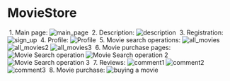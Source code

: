 ﻿# MovieStore
﻿ 1. Main page:
 ![main_page](https://github.com/Maxim-Levchenko/MovieStore/assets/126081409/4811a7de-f7ca-46ab-992c-67db5e1587d8)
﻿ 2. Description:
 ![description](https://github.com/Maxim-Levchenko/MovieStore/assets/126081409/71499754-c3d2-4c33-98c3-9f8bcf62678c)
﻿ 3. Registration:
 ![sign_up](https://github.com/Maxim-Levchenko/MovieStore/assets/126081409/4dcc6eea-8466-49d5-8087-781f758b1ce2)
﻿ 4. Profile:
 ![Profile](https://github.com/Maxim-Levchenko/MovieStore/assets/126081409/37ca3d4a-0975-43df-8a56-f83bc687efb1)
﻿ 5. Movie search operations:
 ![all_movies](https://github.com/Maxim-Levchenko/MovieStore/assets/126081409/a62775f2-a466-4ade-9bfd-1a0413ceb65c)
 ![all_movies2](https://github.com/Maxim-Levchenko/MovieStore/assets/126081409/9acde8c4-1b36-45d4-8cb9-06a8484574f9)
 ![all_movies3](https://github.com/Maxim-Levchenko/MovieStore/assets/126081409/27d6b454-29a0-4db3-a1ca-52587cdea421)
﻿ 6. Movie purchase pages:
 ![Movie Search operation](https://github.com/Maxim-Levchenko/MovieStore/assets/126081409/0e53ae47-4cca-4bb6-ba29-98b604137614)
 ![Movie Search operation 2](https://github.com/Maxim-Levchenko/MovieStore/assets/126081409/4bf4cdbf-1a57-4e99-926c-117dc6d0c18a)
 ![Movie Search operation 3](https://github.com/Maxim-Levchenko/MovieStore/assets/126081409/77f4e86f-c7c1-4c0c-ab05-50b4fc763af5)
﻿ 7. Reviews:
 ![comment1](https://github.com/Maxim-Levchenko/MovieStore/assets/126081409/75436059-300f-4b3a-8352-f1535faa9c28)
 ![comment2](https://github.com/Maxim-Levchenko/MovieStore/assets/126081409/156ed67c-5ef7-411e-9e88-c9b888573ae8)
 ![comment3](https://github.com/Maxim-Levchenko/MovieStore/assets/126081409/e6110ef8-ce8a-4216-b72b-4e19d36ce49d)
﻿ 8. Movie purchase:
 ![buying a movie](https://github.com/Maxim-Levchenko/MovieStore/assets/126081409/7d6d88e2-dfaa-42a6-b142-40d1af7f1efc)
